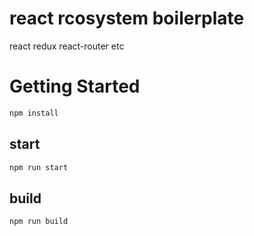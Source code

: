 # react rcosystem boilerplate
react redux react-router etc

# Getting Started

```js
npm install
```

## start
```js
npm run start
```

## build

```js
npm run build
```
